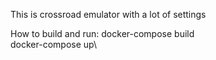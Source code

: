 This is crossroad emulator with a lot of settings

How to build and run:
docker-compose build\
docker-compose up\
